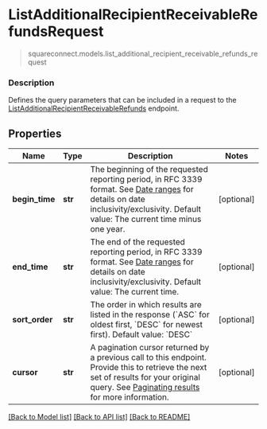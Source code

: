 # ListAdditionalRecipientReceivableRefundsRequest
> squareconnect.models.list_additional_recipient_receivable_refunds_request

### Description

Defines the query parameters that can be included in a request to the [ListAdditionalRecipientReceivableRefunds](#endpoint-listadditionalrecipientreceivablerefunds) endpoint.

## Properties
Name | Type | Description | Notes
------------ | ------------- | ------------- | -------------
**begin_time** | **str** | The beginning of the requested reporting period, in RFC 3339 format.  See [Date ranges](#dateranges) for details on date inclusivity/exclusivity.  Default value: The current time minus one year. | [optional]
**end_time** | **str** | The end of the requested reporting period, in RFC 3339 format.  See [Date ranges](#dateranges) for details on date inclusivity/exclusivity.  Default value: The current time. | [optional]
**sort_order** | **str** | The order in which results are listed in the response (&#x60;ASC&#x60; for oldest first, &#x60;DESC&#x60; for newest first).  Default value: &#x60;DESC&#x60; | [optional]
**cursor** | **str** | A pagination cursor returned by a previous call to this endpoint. Provide this to retrieve the next set of results for your original query.  See [Paginating results](#paginatingresults) for more information. | [optional]

[[Back to Model list]](../README.md#documentation-for-models) [[Back to API list]](../README.md#documentation-for-api-endpoints) [[Back to README]](../README.md)


